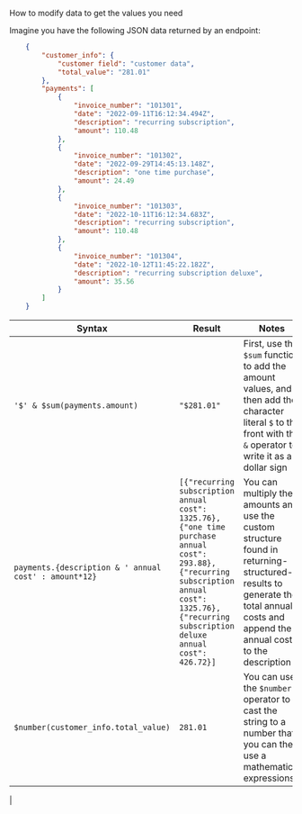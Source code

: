 How to modify data to get the values you need

Imagine you have the following JSON data returned by an endpoint:

``` json 
    {
        "customer_info": {
            "customer field": "customer data",
            "total_value": "281.01"
        },
        "payments": [
            {
                "invoice_number": "101301",
                "date": "2022-09-11T16:12:34.494Z",
                "description": "recurring subscription",
                "amount": 110.48
            },
            {
                "invoice_number": "101302",
                "date": "2022-09-29T14:45:13.148Z",
                "description": "one time purchase",
                "amount": 24.49
            },
            {
                "invoice_number": "101303",
                "date": "2022-10-11T16:12:34.683Z",
                "description": "recurring subscription",
                "amount": 110.48
            },
            {
                "invoice_number": "101304",
                "date": "2022-10-12T11:45:22.182Z",
                "description": "recurring subscription deluxe",
                "amount": 35.56
            }
        ]
    }
```

| Syntax  | Result | Notes |
| ------------- | ------------- | ------------- |
| `'$' & $sum(payments.amount)` | `"$281.01"` | First, use the `$sum` function to add the amount values, and then add the character literal `$` to the front with the `&` operator to write it as a dollar sign |
| `payments.{description & ' annual cost' : amount*12}` | `[{"recurring subscription annual cost": 1325.76},{"one time purchase annual cost": 293.88},{"recurring subscription annual cost": 1325.76},{"recurring subscription deluxe annual cost": 426.72}]` | You can multiply the amounts and use the custom structure found in returning-structured-results to generate the total annual costs and append the annual cost to the description |
| `$number(customer_info.total_value)` | `281.01` | You can use the `$number` operator to cast the string to a number that you can then use a mathematical expressions | 
| 




